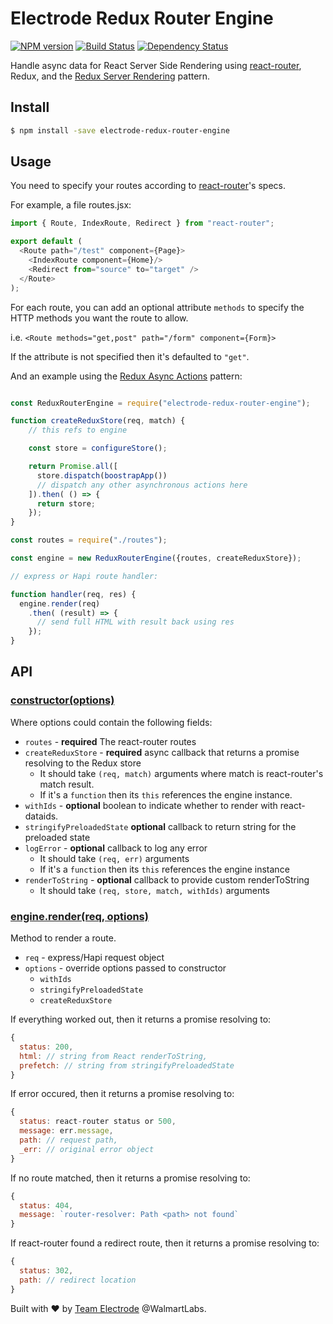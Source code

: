 # Electrode Redux Router Engine

[![NPM version][npm-image]][npm-url] [![Build Status][travis-image]][travis-url] [![Dependency Status][daviddm-image]][daviddm-url]

Handle async data for React Server Side Rendering using [react-router], Redux, and the [Redux Server Rendering] pattern.

## Install

```bash
$ npm install -save electrode-redux-router-engine
```

## Usage

You need to specify your routes according to [react-router]'s specs.

For example, a file routes.jsx:

```js
import { Route, IndexRoute, Redirect } from "react-router";

export default (
  <Route path="/test" component={Page}>
    <IndexRoute component={Home}/>
    <Redirect from="source" to="target" />
  </Route>
);
```

For each route, you can add an optional attribute `methods` to specify the HTTP methods you want the route to allow.

i.e. `<Route methods="get,post" path="/form" component={Form}>`

If the attribute is not specified then it's defaulted to `"get"`.

And an example using the [Redux Async Actions] pattern:

```js

const ReduxRouterEngine = require("electrode-redux-router-engine");

function createReduxStore(req, match) {
    // this refs to engine

    const store = configureStore();

    return Promise.all([
      store.dispatch(boostrapApp())
      // dispatch any other asynchronous actions here
    ]).then( () => {
      return store;
    });
}

const routes = require("./routes");

const engine = new ReduxRouterEngine({routes, createReduxStore});

// express or Hapi route handler:

function handler(req, res) {
  engine.render(req)
    .then( (result) => {
      // send full HTML with result back using res
    });
}
```


## API

### [constructor(options)]()

Where options could contain the following fields:

  - `routes` - **required** The react-router routes
  - `createReduxStore` - **required** async callback that returns a promise resolving to the Redux store
    - It should take `(req, match)` arguments where match is react-router's match result.
    - If it's a `function` then its `this` references the engine instance.
  - `withIds` - **optional** boolean to indicate whether to render with react-dataids.
  - `stringifyPreloadedState` **optional** callback to return string for the preloaded state
  - `logError` - **optional** callback to log any error
    - It should take `(req, err)` arguments
    - If it's a `function` then its `this` references the engine instance
  - `renderToString` - **optional** callback to provide custom renderToString
    - It should take `(req, store, match, withIds)` arguments

### [engine.render(req, options)]()

Method to render a route.

  - `req` - express/Hapi request object
  - `options` - override options passed to constructor
    - `withIds`
    - `stringifyPreloadedState`
    - `createReduxStore`

If everything worked out, then it returns a promise resolving to:

```js
{
  status: 200,
  html: // string from React renderToString,
  prefetch: // string from stringifyPreloadedState
}
```

If error occured, then it returns a promise resolving to:

```js
{
  status: react-router status or 500,
  message: err.message,
  path: // request path,
  _err: // original error object
}
```

If no route matched, then it returns a promise resolving to:

```js
{
  status: 404,
  message: `router-resolver: Path <path> not found`
}
```

If react-router found a redirect route, then it returns a promise resolving to:

```js
{
  status: 302,
  path: // redirect location
}
```

Built with :heart: by [Team Electrode](https://github.com/orgs/electrode-io/people) @WalmartLabs.

[Redux Async Actions]: http://redux.js.org/docs/advanced/AsyncActions.html
[Redux Server Rendering]: http://redux.js.org/docs/recipes/ServerRendering.html
[react-router]: https://github.com/reactjs/react-router
[npm-image]: https://badge.fury.io/js/electrode-redux-router-engine.svg
[npm-url]: https://npmjs.org/package/electrode-redux-router-engine
[travis-image]: https://travis-ci.org/electrode-io/electrode-redux-router-engine.svg?branch=master
[travis-url]: https://travis-ci.org/electrode-io/electrode-redux-router-engine
[daviddm-image]: https://david-dm.org/electrode-io/electrode-redux-router-engine.svg?theme=shields.io
[daviddm-url]: https://david-dm.org/electrode-io/electrode-redux-router-engine
